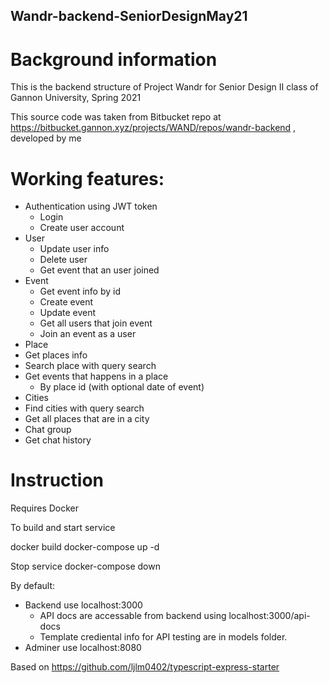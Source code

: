 ## Wandr-backend-SeniorDesignMay21

# Background information
This is the backend structure of Project Wandr for Senior Design II class of Gannon University, Spring 2021 

This source code was taken from Bitbucket repo at https://bitbucket.gannon.xyz/projects/WAND/repos/wandr-backend , developed by me

# Working features:
- Authentication using JWT token
  - Login
  - Create user account
- User
  - Update user info
  - Delete user
  - Get event that an user joined
- Event
  - Get event info by id
  - Create event
  - Update event
  - Get all users that join event
  - Join an event as a user
 - Place
  - Get places info
  - Search place with query search
  - Get events that happens in a place
    - By place id (with optional date of event)
 - Cities
  - Find cities with query search
  - Get all places that are in a city
 - Chat group
  - Get chat history

# Instruction
Requires Docker

To build and start service

docker build
docker-compose up -d

Stop service
docker-compose down

By default: 

- Backend use localhost:3000
  - API docs are accessable from backend using localhost:3000/api-docs
  - Template crediental info for API testing are in models folder.
- Adminer use localhost:8080


Based on https://github.com/ljlm0402/typescript-express-starter
